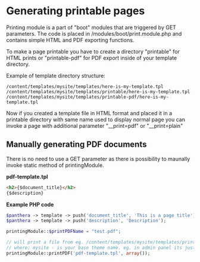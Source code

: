 Generating printable pages
==========================

Printing module is a part of "boot" modules that are triggered by GET parameters. 
The code is placed in /modules/boot/print.module.php and contains simple HTML and PDF exporting functions.

To make a page printable you have to create a directory "printable" for HTML prints or "printable-pdf" for PDF export inside
of your template directory.

Example of template directory structure:

```
/content/templates/mysite/templates/here-is-my-template.tpl
/content/templates/mysite/templates/printable/here-is-my-template.tpl
/content/templates/mysite/templates/printable-pdf/here-is-my-template.tpl
```

Now if you created a template file in HTML format and placed it in a printable directory with same name used to display normal page
you can invoke a page with additional parameter "\__print=pdf" or "\__print=plain"

## Manually generating PDF documents

There is no need to use a GET parameter as there is possibility to maunally invoke static method of printingModule.

**pdf-template.tpl**
```html
<h2>{$document_title}</h2>
{$description}
```

**Example PHP code**
```php
$panthera -> template -> push('document_title', 'This is a page title');
$panthera -> template -> push('description', 'Description');

printingModule::$printPDFName = "test.pdf";

// will print a file from eg. /content/templates/mysite/templates/printable-pdf/pdf-template.tpl
// where: mysite - is your base theme name. eg. in admin panel its just "admin"
printingModule::printPDF('pdf-template.tpl', array());

